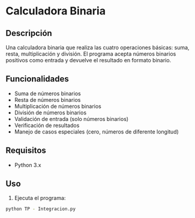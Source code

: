 # Calculadora Binaria

## Descripción

Una calculadora binaria que realiza las cuatro operaciones básicas: suma, resta, multiplicación y división. El programa acepta números binarios positivos como entrada y devuelve el resultado en formato binario.

## Funcionalidades

- Suma de números binarios
- Resta de números binarios
- Multiplicación de números binarios
- División de números binarios
- Validación de entrada (solo números binarios)
- Verificación de resultados
- Manejo de casos especiales (cero, números de diferente longitud)

## Requisitos

- Python 3.x

## Uso

1. Ejecuta el programa:

```bash
python TP - Integracion.py
```
